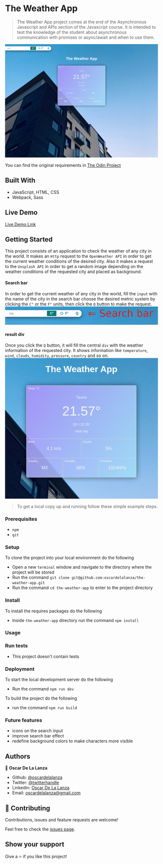 # The Weather App

> The Weather App project comes at the end of the Asynchronous Javascript and APIs
> section of the Javascript course. It is intended to test the knowledge of the student about
> asynchronous communication with promises or async/await and when to use them.

![Screenshot](./screenshots/screenshot.png)

You can find the original requirements in [The Odin Project](https://www.theodinproject.com/courses/javascript/lessons/weather-app) 

## Built With

- JavaScript, HTML, CSS
- Webpack, Sass

## Live Demo

[Live Demo Link](https://rawcdn.githack.com/oscardelalanza/the-weather-app/69f5652358031c37b246e14f9720f65c69709a8e/dist/index.html)

## Getting Started

This project consists of an application to check the weather of any city in the world. It makes an `Http` request to the 
`OpenWeather API` in order to get the current weather conditions of the desired city. Also it makes a request to the `Unsplash API`
in order to get a random image depending on the weather conditions of the requested city and placed as background.

#### Search bar

In order to get the current weather of any city in the world, fill the `input` with the name of the city in the search bar
choose the desired metric system by clicking the `C°` or the `F°` units, then click the `Q` button to make the request.
![search](./screenshots/searchbar.png)

#### result div

Once you click the `Q` button, it will fill the central `div` with the weather information of the requested city. It shows
information like `temperature`, `wind`, `clouds`, `humidity`, `pressure`, `country` and so on.
![weather](./screenshots/result.png)

> To get a local copy up and running follow these simple example steps.
 
### Prerequisites

- `npm`
- `git`

### Setup

To clone the project into your local environment do the following

- Open a new `terminal` window and navigate to the directory where the project will be stored
- Run the command `git clone git@github.com:oscardelalanza/the-weather-app.git`
- Run the command `cd the-weather-app` to enter to the project directory

### Install

To install the requires packages do the following

- Inside `the-weather-app` directory run the command `npm install`

### Usage


### Run tests

- This project doesn't contain tests

### Deployment

To start the local development server do the following

- Run the command `npm run dev` 

To build the project do the following

- run the command `npm run build`

### Future features

- icons on the search input
- improve search bar effect
- redefine background colors to make characters more visible

## Authors

👤 **Oscar De La Lanza**

- Github: [@oscardelalanza](https://github.com/oscardelalanza)
- Twitter: [@twitterhandle](https://twitter.com/oscardelalanza)
- Linkedin: [Oscar De La Lanza](https://linkedin.com/in/oscardelalanza/)
- Email: oscardelalanza@gmail.com

## 🤝 Contributing

Contributions, issues and feature requests are welcome!

Feel free to check the [issues page](issues/).

## Show your support

Give a ⭐️ if you like this project!
